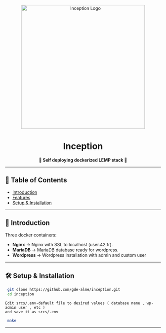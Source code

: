 <p align="center">
  <img src="https://media.makeameme.org/created/the-simulation-environment.jpg" alt="Inception Logo" width="400">
</p>

<h1 align="center">Inception</h1>

<p align="center">
  <strong>🚀 Self deploying dockerized LEMP stack 🚀</strong>
</p>

---

## 📖 Table of Contents

- [Introduction](#-introduction)
- [Features](#-features)
- [Setup & Installation](#-setup--installation)

---

##  📢  Introduction

Three docker containers:
- **Nginx** -> Nginx with SSL to localhost (user.42.fr). 
- **MariaDB** -> MariaDB database ready for wordpress. 
- **Wordpress** -> Wordpress installation with admin and custom user 

---

## 🛠  Setup & Installation


   ```bash
    git clone https://github.com/gde-alme/inception.git
    cd inception 
   ```
    Edit srcs/.env-default file to desired values ( database name , wp-admin user , etc ) 
    and save it as srcs/.env 
   ```bash
    make
   ```
---
